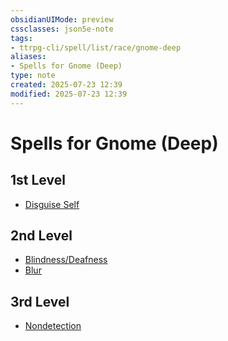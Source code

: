 ```yaml
---
obsidianUIMode: preview
cssclasses: json5e-note
tags:
- ttrpg-cli/spell/list/race/gnome-deep
aliases:
- Spells for Gnome (Deep)
type: note
created: 2025-07-23 12:39
modified: 2025-07-23 12:39
---
```

# Spells for Gnome (Deep)

## 1st Level

- [Disguise Self](/03_Mechanics/CLI/spells/disguise-self-xphb.md "XPHB") 

## 2nd Level

- [Blindness/Deafness](/03_Mechanics/CLI/spells/blindness-deafness-xphb.md "XPHB") 
- [Blur](/03_Mechanics/CLI/spells/blur-xphb.md "XPHB") 

## 3rd Level

- [Nondetection](/03_Mechanics/CLI/spells/nondetection-xphb.md "XPHB")